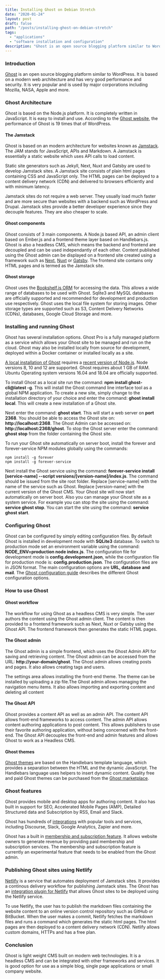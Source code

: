 ```yaml
---
title: Installing Ghost on Debian Stretch
date: "2020-01-24"
layout: post
draft: false
path: "/posts/installing-ghost-on-debian-stretch"
tags:
  - "applications"
  - "software installation and configuration"
description: "Ghost is an open source blogging platform similar to WordPress. It is based on a modern web architecture and has very good performance and security. It is very popular and is used by major corporations including Mozilla, NASA, Apple and more."
---
```


### Introduction
[Ghost](https://en.wikipedia.org/wiki/Ghost_(blogging_platform)) is an open source blogging platform similar to WordPress. It is based on a modern web architecture and has very good performance and security. It is very popular and is used by major corporations including Mozilla, NASA, Apple and more.

### Ghost Architecture
Ghost is based on the Node.js platform. It is completely written in JavaScript. It is easy to install and use. According to the [Ghost website](https://ghost.org/), the performance of Ghost is 19 times that of WordPress.

#### The Jamstack
Ghost is based on an modern architecture for websites known as [Jamstack](https://jamstack.org/). The JAM stands for JavaScript, APIs and Markdown. A Jamstack is essentially a static website which uses API calls to load content.

Static site generators such as Jekyll, Next, Nuxt and Gatsby are used to develop Jamstack sites. A Jamstack site consists of plain html pages containing CSS and JavaScript only. The HTML pages can be deployed to a content delivery network (CDN) and delivered to browsers efficiently and with minimum latency.

Jamstack sites do not require a web server. They usually load much faster and are more secure than websites with a backend such as WordPress and Drupal. Jamstack sites provide a better developer experience since they decouple features. They are also cheaper to scale.

#### Ghost components
Ghost consists of 3 main components. A Node.js based API, an admin client based on Ember.js and a frontend theme layer based on Handlebars.js. Ghost is also a headless CMS, which means the backend and frontend are decoupled and can be used independantly of each other. Content published using the Ghost admin can be displayed on a frontend site created using a framework such as [Next](https://nextjs.org/), [Nuxt](https://nuxtjs.org/) or [Gatsby](https://www.gatsbyjs.org/). The frontend site contains only HTML pages and is termed as the Jamstack site.

#### Ghost storage
Ghost uses the [Bookshelf.js ORM](http://bookshelfjs.org/) for accessing the data. This allows a wide range of databases to be used with Ghost. Sqlite3 and MySQL databases are officially supported and recommended for development and production use respectively. Ghost uses the local file system for storing images. Other storage types are supported such as S3, Content Delivery Networks (CDNs), databases, Google Cloud Storage and more.

### Installing and running Ghost
Ghost has several installation options. Ghost Pro is a fully managed platform as a service which allows your Ghost site to be managed and run on the cloud. Ghost may also be installed locally from source for development, deployed within a Docker container or installed locally as a site.

[A local installation of Ghost](https://ghost.org/docs/install/local/) requires a [recent version of Node.js](https://ghost.org/faq/node-versions/). Node versions 8, 10 and 12 are supported. Ghost requires about 1 GB of RAM. Ubuntu Operating system versions 16.04 and 18.04 are officially supported.

To install Ghost as a local site run the command: **npm install ghost-cli@latest -g**. This will install the Ghost command line interface tool as a global NPM application. To create a new site, simply change to the installation directory of your choice and enter the command: **ghost install local**. This will create a new installation of a Ghost site.

Next enter the command: **ghost start**. This will start a web server on **port 2368**. You should be able to access the Ghost site on: **http://localhost:2368**. The Ghost Admin can be accessed on: **http://localhost:2368/ghost**. To stop the Ghost server enter the command: **ghost stop** from the folder containing the Ghost site.

To run your Ghost site automatically on server boot, install the forever and forever-service NPM modules globally using the commands:

```
npm install -g forever
npm install -g forever-service
```

Next install the Ghost service using the command: **forever-service install [service-name] --script versions/[version-name]/index.js**. The command should be issued from the site root folder. Replace [service-name] with the name of the service such as Ghost. Replace [version-name] with the current version of the Ghost CMS. Your Ghost site will now start automatically on server boot. Also you can manage your Ghost site as a system service. For example you can stop the site using the command: **service ghost stop**. You can start the site using the command: **service ghost start**.

### Configuring Ghost
Ghost can be configured by simply editing configuration files. By default Ghost is installed in development mode with **SQLite3** database. To switch to production mode set an environment variable using the command: **NODE_ENV=production node index.js**. The configuration file for development mode is **config.development.json**, while the configuration file for production mode is: **config.production.json**. The configuration files are in JSON format. The main configuration options are **URL, database and mail**. The [Ghost configuration guide](https://ghost.org/docs/concepts/config/) describes the different Ghost configuration options.

### How to use Ghost

#### Ghost workflow
The workflow for using Ghost as a headless CMS is very simple. The user authors the content using the Ghost admin client. The content is then provided to a frontend framework such as Next, Nuxt or Gatsby using the Ghost API. The frontend framework then generates the static HTML pages.

#### The Ghost admin
The Ghost admin is a simple frontend, which uses the Ghost Admin API for saving and retrieving content. The Ghost admin can be accessed from the URL: **http://your-domain/ghost**. The Ghost admin allows creating posts and pages. It also allows creating tags and users.

The settings area allows installing the front-end theme. The theme can be installed by uploading a zip file.The Ghost admin allows managing the navigation menu items. It also allows importing and exporting content and deleting all content

#### The Ghost API
Ghost provides a content API as well as an admin API. The content API allows front-end frameworks to access content. The admin API allows content authoring applications to post content. This allows publishers to use their favorite authoring application, without being concerned with the front-end. The Ghost API decouples the front-end and admin features and allows Ghost to work as a Headless CMS.

#### Ghost themes
[Ghost themes](https://ghost.org/docs/api/v3/handlebars-themes/) are based on the Handlebars template language, which provides a separation between the HTML and the dynamic JavaScript. The Handlebars language uses helpers to insert dynamic content. Quality free and paid Ghost themes can be purchased from the [Ghost marketplace](https://ghost.org/marketplace/).

### Ghost features
Ghost provides mobile and desktop apps for authoring content. It also has built in support for SEO, Accelerated Mobile Pages (AMP), Detailed Structured data and Subscription by RSS, Email and Slack.

Ghost has hundreds of [integrations](https://ghost.org/integrations/) with popular tools and services, including Discourse, Slack, Google Analytics, Zapier and more.

Ghost has a built in [membership and subscription feature](https://ghost.org/members/). It allows website owners to generate revenue by providing paid membership and subscription services. The membership and subscription feature is currently an experimental feature that needs to be enabled from the Ghost admin.

### Publishing Ghost sites using Netlify
[Netlify](https://www.netlify.com/) is a service that automates deployment of Jamstack sites. It provides a continous delivery workflow for publishing Jamstack sites. The Ghost has an [integration plugin for Netlify](https://ghost.org/integrations/netlify/) that allows Ghost sites to be deployed using the Netlify service.

To use Netlify, the user has to publish the markdown files containing the website content to an online version control repository such as GitHub or BitBucket. When the user makes a commit, Netlify fetches the markdown files and runs a command which generates the static html pages. The html pages are then deployed to a content delivery network (CDN). Netlify allows custom domains, HTTPs and has a free plan.

### Conclusion
Ghost is light weight CMS built on modern web technologies. It is a headless CMS and can be integrated with other frameworks and services. It is good option for use as a simple blog, single page applications or small company website.
